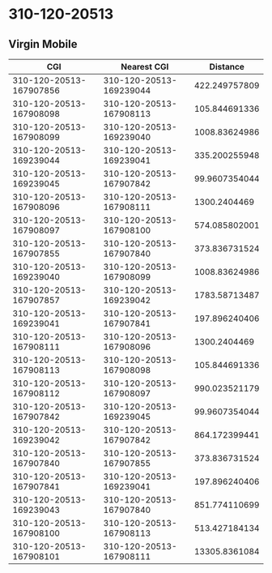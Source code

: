 # 310-120-20513
## Virgin Mobile


| CGI | Nearest CGI | Distance |
|-----|-------------|----------|
| 310-120-20513-167907856 | 310-120-20513-169239044 | 422.249757809 |
| 310-120-20513-167908098 | 310-120-20513-167908113 | 105.844691336 |
| 310-120-20513-167908099 | 310-120-20513-169239040 | 1008.83624986 |
| 310-120-20513-169239044 | 310-120-20513-169239041 | 335.200255948 |
| 310-120-20513-169239045 | 310-120-20513-167907842 | 99.9607354044 |
| 310-120-20513-167908096 | 310-120-20513-167908111 | 1300.2404469 |
| 310-120-20513-167908097 | 310-120-20513-167908100 | 574.085802001 |
| 310-120-20513-167907855 | 310-120-20513-167907840 | 373.836731524 |
| 310-120-20513-169239040 | 310-120-20513-167908099 | 1008.83624986 |
| 310-120-20513-167907857 | 310-120-20513-169239042 | 1783.58713487 |
| 310-120-20513-169239041 | 310-120-20513-167907841 | 197.896240406 |
| 310-120-20513-167908111 | 310-120-20513-167908096 | 1300.2404469 |
| 310-120-20513-167908113 | 310-120-20513-167908098 | 105.844691336 |
| 310-120-20513-167908112 | 310-120-20513-167908097 | 990.023521179 |
| 310-120-20513-167907842 | 310-120-20513-169239045 | 99.9607354044 |
| 310-120-20513-169239042 | 310-120-20513-167907842 | 864.172399441 |
| 310-120-20513-167907840 | 310-120-20513-167907855 | 373.836731524 |
| 310-120-20513-167907841 | 310-120-20513-169239041 | 197.896240406 |
| 310-120-20513-169239043 | 310-120-20513-167907840 | 851.774110699 |
| 310-120-20513-167908100 | 310-120-20513-167908113 | 513.427184134 |
| 310-120-20513-167908101 | 310-120-20513-167908111 | 13305.8361084 |
